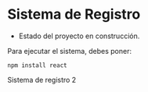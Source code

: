 <h1>Sistema de Registro</h1>

- Estado del proyecto en construcción.

Para ejecutar el sistema, debes poner:

```npm install react ```

Sistema de registro 2
